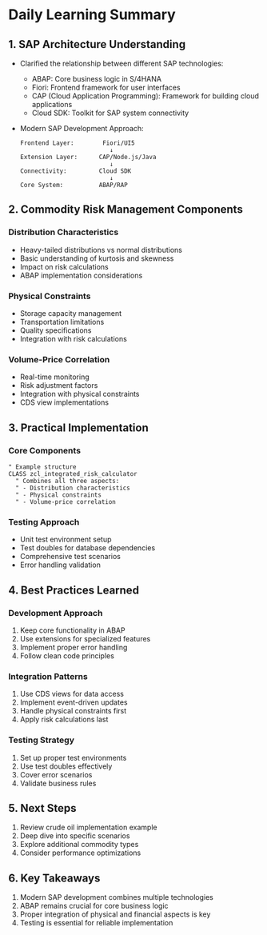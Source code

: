# Daily Learning Summary

## 1. SAP Architecture Understanding
- Clarified the relationship between different SAP technologies:
  - ABAP: Core business logic in S/4HANA
  - Fiori: Frontend framework for user interfaces
  - CAP (Cloud Application Programming): Framework for building cloud applications
  - Cloud SDK: Toolkit for SAP system connectivity

- Modern SAP Development Approach:
  ```
  Frontend Layer:        Fiori/UI5
                           ↓
  Extension Layer:      CAP/Node.js/Java
                           ↓
  Connectivity:         Cloud SDK
                           ↓
  Core System:          ABAP/RAP
  ```

## 2. Commodity Risk Management Components

### Distribution Characteristics
- Heavy-tailed distributions vs normal distributions
- Basic understanding of kurtosis and skewness
- Impact on risk calculations
- ABAP implementation considerations

### Physical Constraints
- Storage capacity management
- Transportation limitations
- Quality specifications
- Integration with risk calculations

### Volume-Price Correlation
- Real-time monitoring
- Risk adjustment factors
- Integration with physical constraints
- CDS view implementations

## 3. Practical Implementation

### Core Components
```abap
" Example structure
CLASS zcl_integrated_risk_calculator
  " Combines all three aspects:
  " - Distribution characteristics
  " - Physical constraints
  " - Volume-price correlation
```

### Testing Approach
- Unit test environment setup
- Test doubles for database dependencies
- Comprehensive test scenarios
- Error handling validation

## 4. Best Practices Learned

### Development Approach
1. Keep core functionality in ABAP
2. Use extensions for specialized features
3. Implement proper error handling
4. Follow clean code principles

### Integration Patterns
1. Use CDS views for data access
2. Implement event-driven updates
3. Handle physical constraints first
4. Apply risk calculations last

### Testing Strategy
1. Set up proper test environments
2. Use test doubles effectively
3. Cover error scenarios
4. Validate business rules

## 5. Next Steps
1. Review crude oil implementation example
2. Deep dive into specific scenarios
3. Explore additional commodity types
4. Consider performance optimizations

## 6. Key Takeaways
1. Modern SAP development combines multiple technologies
2. ABAP remains crucial for core business logic
3. Proper integration of physical and financial aspects is key
4. Testing is essential for reliable implementation